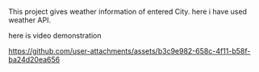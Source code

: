 This project gives weather information of entered City.
here i have used weather API.

here is video demonstration 

https://github.com/user-attachments/assets/b3c9e982-658c-4f11-b58f-ba24d20ea656

